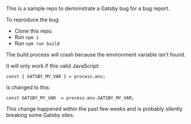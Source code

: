 This is a sample repo to demonstrate a Gatsby bug for a bug report.

To reproduce the bug:

- Clone this repo.
- Run `npm i`
- Run `npm run build`

The build process will crash because the environment variable isn't found.

It will only work if this valid JavaScript:

```
const { GATSBY_MY_VAR } = process.env;
```

is changed to this:

```
const GATSBY_MY_VAR  = process.env.GATSBY_MY_VAR;
```

This change happened within the past few weeks and is probably silently breaking some Gatsby sites.
